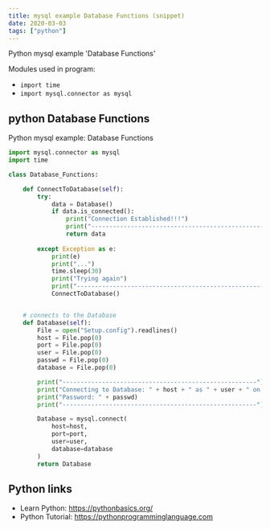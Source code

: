 ```yaml
---
title: mysql example Database Functions (snippet)
date: 2020-03-03
tags: ["python"]
---
```

Python mysql example 'Database Functions'


Modules used in program: 
* `import time`
* `import mysql.connector as mysql`

## python Database Functions

Python mysql example: Database Functions

```python
import mysql.connector as mysql
import time

class Database_Functions:

    def ConnectToDatabase(self):
        try:
            data = Database()
            if data.is_connected():
                print("Connection Established!!!")
                print("------------------------------------------------------")
                return data
            
        except Exception as e:
            print(e)
            print("...")
            time.sleep(30)
            print("Trying again")
            print("------------------------------------------------------")
            ConnectToDatabase()


    # connects to the Database
    def Database(self):
        File = open("Setup.config").readlines()
        host = File.pop(0)
        port = File.pop(0)
        user = File.pop(0)
        passwd = File.pop(0)
        database = File.pop(0)

        print("------------------------------------------------------")
        print("Connecting to Database: " + host + " as " + user + " on port " + port)
        print("Password: " + passwd)
        print("------------------------------------------------------")

        Database = mysql.connect(
            host=host,
            port=port,
            user=user,
            database=database
        )
        return Database

```

## Python links

- Learn Python: https://pythonbasics.org/
- Python Tutorial: https://pythonprogramminglanguage.com
